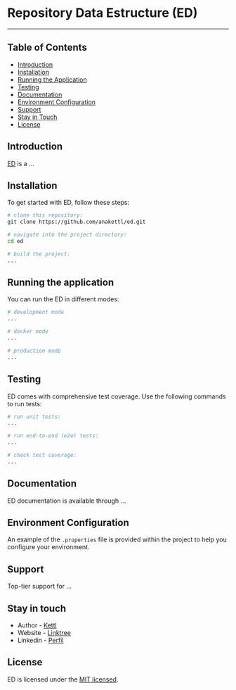 # Repository Data Estructure (ED)

---

## Table of Contents
- [Introduction](#introduction)
- [Installation](#installation)
- [Running the Application](#running-the-application)
- [Testing](#testing)
- [Documentation](#documentation)
- [Environment Configuration](#environment-configuration)
- [Support](#support)
- [Stay in Touch](#stay-in-touch)
- [License](#license)

## Introduction
[ED](https://github.com/anakettl/ed) is a ...

## Installation
To get started with ED, follow these steps:

```bash
# clone this repository:
git clone https://github.com/anakettl/ed.git

# navigate into the project directory:
cd ed

# build the project:
...
```

## Running the application
You can run the ED in different modes:

```bash
# development mode
...

# docker mode
...

# production mode
...
```

## Testing
ED comes with comprehensive test coverage. Use the following commands to run tests:

```bash
# run unit tests:
...

# run end-to-end (e2e) tests:
...

# check test coverage:
...
```

## Documentation
ED documentation is available through ...

## Environment Configuration
An example of the `.properties` file is provided within the project to help you configure your environment.

## Support
Top-tier support for ...

## Stay in touch
- Author - [Kettl](https://github.com/anakettl)
- Website - [Linktree](https://linktr.ee/anakettl)
- Linkedin - [Perfil](https://linkedin.com/in/anakettl)

## License
ED is licensed under the [MIT licensed](https://github.com/anakettl/ed/tree/main?tab=License-1-ov-file).
